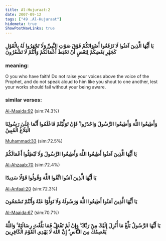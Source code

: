 ```yaml
---
title: Al-Hujuraat:2
date: 2007-09-12
tags: ["49 .Al-Hujuraat"]
hidemeta: true 
ShowPostNavLinks: true 
---
```

### يَا أَيُّهَا الَّذِينَ آمَنُوا لَا تَرْفَعُوا أَصْوَاتَكُمْ فَوْقَ صَوْتِ النَّبِيِّ وَلَا تَجْهَرُوا لَهُ بِالْقَوْلِ كَجَهْرِ بَعْضِكُمْ لِبَعْضٍ أَنْ تَحْبَطَ أَعْمَالُكُمْ وَأَنْتُمْ لَا تَشْعُرُونَ
### meaning: 
O you who have faith! Do not raise your voices above the voice of the Prophet, and do not speak aloud to him like you shout to one another, lest your works should fail without your being aware.
### similar verses: 

[Al-Maaida:92](/5/92) (sim:74.3%)

### وَأَطِيعُوا اللَّهَ وَأَطِيعُوا الرَّسُولَ وَاحْذَرُوا ۚ فَإِنْ تَوَلَّيْتُمْ فَاعْلَمُوا أَنَّمَا عَلَىٰ رَسُولِنَا الْبَلَاغُ الْمُبِينُ

[Muhammad:33](/47/33) (sim:72.5%)

### يَا أَيُّهَا الَّذِينَ آمَنُوا أَطِيعُوا اللَّهَ وَأَطِيعُوا الرَّسُولَ وَلَا تُبْطِلُوا أَعْمَالَكُمْ

[Al-Ahzaab:70](/33/70) (sim:72.4%)

### يَا أَيُّهَا الَّذِينَ آمَنُوا اتَّقُوا اللَّهَ وَقُولُوا قَوْلًا سَدِيدًا

[Al-Anfaal:20](/8/20) (sim:72.3%)

### يَا أَيُّهَا الَّذِينَ آمَنُوا أَطِيعُوا اللَّهَ وَرَسُولَهُ وَلَا تَوَلَّوْا عَنْهُ وَأَنْتُمْ تَسْمَعُونَ

[Al-Maaida:67](/5/67) (sim:70.7%)

### يَا أَيُّهَا الرَّسُولُ بَلِّغْ مَا أُنْزِلَ إِلَيْكَ مِنْ رَبِّكَ ۖ وَإِنْ لَمْ تَفْعَلْ فَمَا بَلَّغْتَ رِسَالَتَهُ ۚ وَاللَّهُ يَعْصِمُكَ مِنَ النَّاسِ ۗ إِنَّ اللَّهَ لَا يَهْدِي الْقَوْمَ الْكَافِرِينَ
